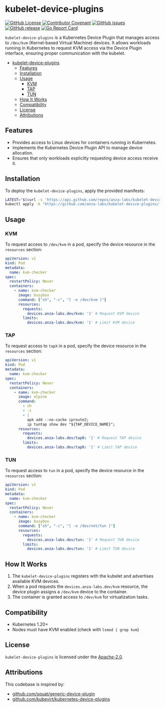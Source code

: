 # kubelet-device-plugins

[![GitHub License](https://img.shields.io/github/license/anza-labs/kubelet-device-plugins)][license]
[![Contributor Covenant](https://img.shields.io/badge/Contributor%20Covenant-2.1-4baaaa.svg)](code_of_conduct.md)
[![GitHub issues](https://img.shields.io/github/issues/anza-labs/kubelet-device-plugins)](https://github.com/anza-labs/kubelet-device-plugins/issues)
[![GitHub release](https://img.shields.io/github/release/anza-labs/kubelet-device-plugins)](https://GitHub.com/anza-labs/kubelet-device-plugins/releases/)
[![Go Report Card](https://goreportcard.com/badge/github.com/anza-labs/kubelet-device-plugins)](https://goreportcard.com/report/github.com/anza-labs/kubelet-device-plugins)

`kubelet-device-plugins` is a Kubernetes Device Plugin that manages access to `/dev/kvm` (Kernel-based Virtual Machine) devices. It allows workloads running in Kubernetes to request KVM access via the Device Plugin interface, ensuring proper communication with the kubelet.

- [kubelet-device-plugins](#kubelet-device-plugins)
  - [Features](#features)
  - [Installation](#installation)
  - [Usage](#usage)
    - [KVM](#kvm)
    - [TAP](#tap)
    - [TUN](#tun)
  - [How It Works](#how-it-works)
  - [Compatibility](#compatibility)
  - [License](#license)
  - [Attributions](#attributions)

## Features

- Provides access to Linux devices for containers running in Kubernetes.
- Implements the Kubernetes Device Plugin API to manage device allocation.
- Ensures that only workloads explicitly requesting device access receive it.

## Installation

To deploy the `kubelet-device-plugins`, apply the provided manifests:

```sh
LATEST="$(curl -s 'https://api.github.com/repos/anza-labs/kubelet-device-plugins/releases/latest' | jq -r '.tag_name')"
kubectl apply -k "https://github.com/anza-labs/kubelet-device-plugins/?ref=${LATEST}"
```

## Usage

### KVM

To request access to `/dev/kvm` in a pod, specify the device resource in the `resources` section:

```yaml
apiVersion: v1
kind: Pod
metadata:
  name: kvm-checker
spec:
  restartPolicy: Never
  containers:
    - name: kvm-checker
      image: busybox
      command: ["sh", "-c", "[ -e /dev/kvm ]"]
      resources:
        requests:
          devices.anza-labs.dev/kvm: '1' # Request KVM device
        limits:
          devices.anza-labs.dev/kvm: '1' # Limit KVM device
```

### TAP

To request access to `tapX` in a pod, specify the device resource in the `resources` section:

```yaml
apiVersion: v1
kind: Pod
metadata:
  name: kvm-checker
spec:
  restartPolicy: Never
  containers:
    - name: kvm-checker
      image: alpine
      command:
        - sh
        - -c
        - |
          apk add --no-cacke iproute2;
          ip tuntap show dev "${TAP_DEVICE_NAME}";
      resources:
        requests:
          devices.anza-labs.dev/tap0: '1' # Request TAP device
        limits:
          devices.anza-labs.dev/tap0: '1' # Limit TAP device
```

### TUN

To request access to `tun` in a pod, specify the device resource in the `resources` section:

```yaml
apiVersion: v1
kind: Pod
metadata:
  name: kvm-checker
spec:
  restartPolicy: Never
  containers:
    - name: kvm-checker
      image: busybox
      command: ["sh", "-c", "[ -e /dev/net/tun ]"]
      resources:
        requests:
          devices.anza-labs.dev/tun: '1' # Request TUN device
        limits:
          devices.anza-labs.dev/tun: '1' # Limit TUN device
```

## How It Works

1. The `kubelet-device-plugins` registers with the kubelet and advertises available KVM devices.
2. When a pod requests the `devices.anza-labs.dev/kvm` resource, the device plugin assigns a `/dev/kvm` device to the container.
3. The container is granted access to `/dev/kvm` for virtualization tasks.

## Compatibility

- Kubernetes 1.20+
- Nodes must have KVM enabled (check with `lsmod | grep kvm`)

## License

`kubelet-device-plugins` is licensed under the [Apache-2.0][license].

## Attributions

This codebase is inspired by:
- [github.com/squat/generic-device-plugin](https://github.com/squat/generic-device-plugin)
- [github.com/kubevirt/kubernetes-device-plugins](https://github.com/kubevirt/kubernetes-device-plugins)

<!-- Resources -->

[license]: https://github.com/anza-labs/kubelet-device-plugins/blob/main/LICENSE
